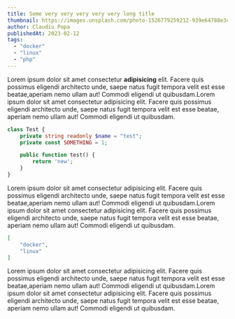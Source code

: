 ```yaml
---
title: Some very very very very very long title
thumbnail: https://images.unsplash.com/photo-1526779259212-939e64788e3c?q=80&w=2074&auto=format&fit=crop&ixlib=rb-4.0.3&ixid=M3wxMjA3fDB8MHxwaG90by1wYWdlfHx8fGVufDB8fHx8fA%3D%3D
author: Claudiu Popa
publishedAt: 2023-02-12
tags:
  - "docker"
  - "linux"
  - "php"
---
```


Lorem ipsum dolor sit amet consectetur **adipisicing** elit. Facere quis possimus eligendi architecto unde, saepe natus fugit tempora velit est esse beatae,aperiam nemo ullam aut! Commodi eligendi ut quibusdam.Lorem ipsum dolor sit amet consectetur adipisicing elit. Facere quis possimus eligendi architecto unde, saepe natus fugit tempora velit est esse beatae, aperiam nemo ullam aut! Commodi eligendi ut quibusdam.

```php
class Test {
    private string readonly $name = "test";
    private const SOMETHING = 1;

    public function test() { 
        return 'new';
    }
}
```
Lorem ipsum dolor sit amet consectetur adipisicing elit. Facere quis possimus eligendi architecto unde, saepe natus fugit tempora velit est esse beatae,aperiam nemo ullam aut! Commodi eligendi ut quibusdam.Lorem ipsum dolor sit amet consectetur adipisicing elit. Facere quis possimus eligendi architecto unde, saepe natus fugit tempora velit est esse beatae, aperiam nemo ullam aut! Commodi eligendi ut quibusdam.

```json
[
    "docker",
    "linux"
]
```
Lorem ipsum dolor sit amet consectetur adipisicing elit. Facere quis possimus eligendi architecto unde, saepe natus fugit tempora velit est esse beatae,aperiam nemo ullam aut! Commodi eligendi ut quibusdam.Lorem ipsum dolor sit amet consectetur adipisicing elit. Facere quis possimus eligendi architecto unde, saepe natus fugit tempora velit est esse beatae, aperiam nemo ullam aut! Commodi eligendi ut quibusdam.